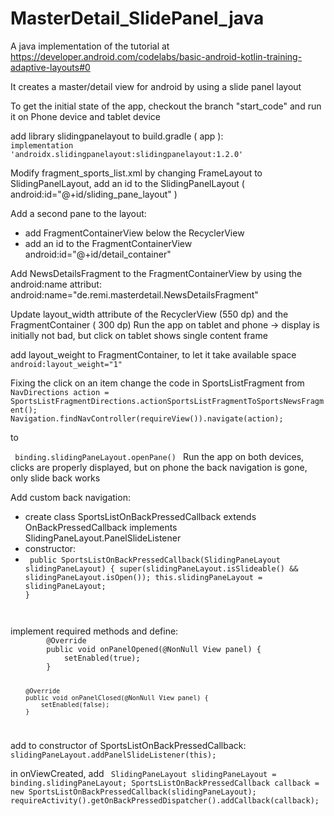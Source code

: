 # MasterDetail_SlidePanel_java

A java implementation of the tutorial
at https://developer.android.com/codelabs/basic-android-kotlin-training-adaptive-layouts#0

It creates a master/detail view for android by using a slide panel layout

To get the initial state of the app, checkout the branch "start_code" and run it on Phone device
and tablet device

add library slidingpanelayout to build.gradle ( app ):<br/>
<code>implementation 'androidx.slidingpanelayout:slidingpanelayout:1.2.0'</code>

Modify fragment_sports_list.xml by changing FrameLayout to SlidingPanelLayout, add an id to the
SlidingPanelLayout ( android:id="@+id/sliding_pane_layout" )

Add a second pane to the layout:

- add FragmentContainerView below the RecyclerView
- add an id to the FragmentContainerView android:id="@+id/detail_container"

Add NewsDetailsFragment to the FragmentContainerView by using the android:name attribut:<br>
android:name="de.remi.masterdetail.NewsDetailsFragment"

Update layout_width attribute of the RecyclerView (550 dp) and the FragmentContainer ( 300 dp)
Run the app on tablet and phone -> display is initially not bad, but click on tablet shows
single content frame

add layout_weight to FragmentContainer, to let it take available space
<code>android:layout_weight="1"</code>

Fixing the click on an item
change the code in SportsListFragment from
<code>
NavDirections action =
SportsListFragmentDirections.actionSportsListFragmentToSportsNewsFragment();
Navigation.findNavController(requireView()).navigate(action);
</code>

to

<code> binding.slidingPaneLayout.openPane() </code>
Run the app on both devices, clicks are properly displayed, but on phone the back navigation is 
gone, only slide back works

Add custom back navigation:

- create class SportsListOnBackPressedCallback extends OnBackPressedCallback implements
  SlidingPaneLayout.PanelSlideListener
- constructor:
- <code>        public SportsListOnBackPressedCallback(SlidingPaneLayout slidingPaneLayout) {
            super(slidingPaneLayout.isSlideable() && slidingPaneLayout.isOpen());
            this.slidingPaneLayout = slidingPaneLayout;
        }

</code>
implement required methods and define:
<code>
        @Override
        public void onPanelOpened(@NonNull View panel) {
            setEnabled(true);
        }

        @Override
        public void onPanelClosed(@NonNull View panel) {
            setEnabled(false);
        }

</code>


add to constructor of SportsListOnBackPressedCallback:
<code>            slidingPaneLayout.addPanelSlideListener(this); </code>

in onViewCreated, add
<code>
SlidingPaneLayout slidingPaneLayout = binding.slidingPaneLayout;
SportsListOnBackPressedCallback callback = new SportsListOnBackPressedCallback(slidingPaneLayout);
requireActivity().getOnBackPressedDispatcher().addCallback(callback);
</code>
